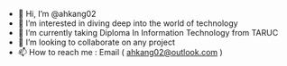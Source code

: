 - 👋 Hi, I’m @ahkang02 
- 👀 I’m interested in diving deep into the world of technology
- 🌱 I’m currently taking Diploma In Information Technology from TARUC
- 💞️ I’m looking to collaborate on any project
- 📫 How to reach me : Email ( ahkang02@outlook.com )

<!---
ahkang02/ahkang02 is a ✨ special ✨ repository because its `README.md` (this file) appears on your GitHub profile.
You can click the Preview link to take a look at your changes.
--->
